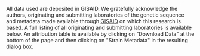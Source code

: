 All data used are deposited in GISAID.
We gratefully acknowledge the authors, originating and submitting laboratories of the genetic sequence and metadata made available through [GISAID](https://gisaid.org) on which this research is based. A full listing of all originating and submitting laboratories is available below. An attribution table is available by clicking on "Download Data" at the bottom of the page and then clicking on "Strain Metadata" in the resulting dialog box.
